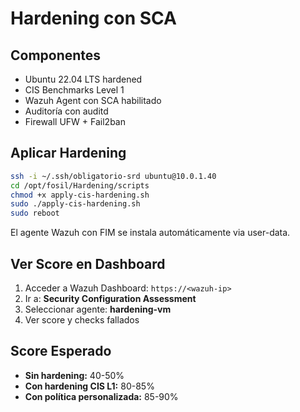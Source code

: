 # Hardening con SCA

## Componentes

- Ubuntu 22.04 LTS hardened
- CIS Benchmarks Level 1
- Wazuh Agent con SCA habilitado
- Auditoría con auditd
- Firewall UFW + Fail2ban

## Aplicar Hardening

```bash
ssh -i ~/.ssh/obligatorio-srd ubuntu@10.0.1.40
cd /opt/fosil/Hardening/scripts
chmod +x apply-cis-hardening.sh
sudo ./apply-cis-hardening.sh
sudo reboot
```

El agente Wazuh con FIM se instala automáticamente via user-data.

## Ver Score en Dashboard

1. Acceder a Wazuh Dashboard: `https://<wazuh-ip>`
2. Ir a: **Security Configuration Assessment**
3. Seleccionar agente: **hardening-vm**
4. Ver score y checks fallados

## Score Esperado

- **Sin hardening:** 40-50%
- **Con hardening CIS L1:** 80-85%
- **Con política personalizada:** 85-90%
